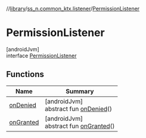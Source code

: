 //[library](../../../index.md)/[ss_n.common_ktx.listener](../index.md)/[PermissionListener](index.md)

# PermissionListener

[androidJvm]\
interface [PermissionListener](index.md)

## Functions

| Name | Summary |
|---|---|
| [onDenied](on-denied.md) | [androidJvm]<br>abstract fun [onDenied](on-denied.md)() |
| [onGranted](on-granted.md) | [androidJvm]<br>abstract fun [onGranted](on-granted.md)() |
